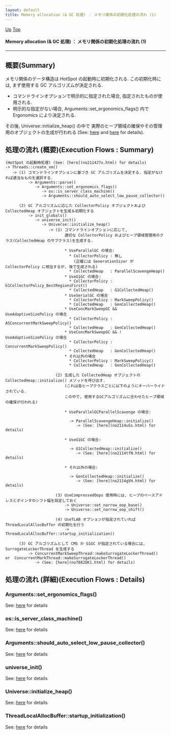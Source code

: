 ```yaml
---
layout: default
title: Memory allocation (& GC 処理) ： メモリ関係の初期化処理の流れ (1)  
---
```

[Up](no2114hIm.html) [Top](../index.html)

#### Memory allocation (& GC 処理) ： メモリ関係の初期化処理の流れ (1)  

--- 
## 概要(Summary)
メモリ関係のデータ構造は HotSpot の起動時に初期化される.
この初期化時には, まず使用する GC アルゴリズムが決定される.

* コマンドラインオプションで明示的に指定された場合, 指定されたものが使用される.
* 明示的な指定がない場合, Arguments::set_ergonomics_flags() 内で Ergonomics により決定される.

その後, Universe::initialize_heap() の中で
実際のヒープ領域の確保やその管理用のオブジェクトの生成が行われる
(See: [here](noS8y7MAwP.html) and [here](no7882OK1.html) for details).

## 処理の流れ (概要)(Execution Flows : Summary)
```
(HotSpot の起動時処理) (See: [here](no2114J7x.html) for details)
-> Threads::create_vm()
   -> (1) コマンドラインオプションに基づき GC アルゴリズムを決定する. 指定がなければ適当なものを選択する.
          -> Arguments::parse()
             -> Arguments::set_ergonomics_flags()
                -> os::is_server_class_machine()
                -> Arguments::should_auto_select_low_pause_collector()

      (2) GC アルゴリズムに応じた CollectorPolicy オブジェクトおよび CollectedHeap オブジェクトを生成＆初期化する
          -> init_globals()
             -> universe_init()
                -> Universe::initialize_heap()
                   -> (1) コマンドラインオプションに応じて,
                          適切な CollectorPolicy およびヒープ領域管理用のクラス(CollectedHeap のサブクラス)を生成する.

                          * UseParallelGC の場合:
                            * CollectorPolicy : 無し 
                              (正確には GenerationSizer が CollectorPolicy に相当するが, 後で生成される)
                            * CollectedHeap   : ParallelScavengeHeap()
                          * UseG1GC の場合:
                            * CollectorPolicy : G1CollectorPolicy_BestRegionsFirst()
                            * CollectedHeap   : G1CollectedHeap()
                          * UseSerialGC の場合
                            * CollectorPolicy : MarkSweepPolicy()
                            * CollectedHeap   : GenCollectedHeap()
                          * UseConcMarkSweepGC && UseAdaptiveSizePolicy の場合
                            * CollectorPolicy : ASConcurrentMarkSweepPolicy()
                            * CollectedHeap   : GenCollectedHeap()
                          * UseConcMarkSweepGC && ! UseAdaptiveSizePolicy の場合
                            * CollectorPolicy : ConcurrentMarkSweepPolicy()  
                            * CollectedHeap   : GenCollectedHeap()
                          * それ以外の場合
                            * CollectorPolicy : MarkSweepPolicy()
                            * CollectedHeap   : GenCollectedHeap()

                      (2) 生成した CollectedHeap オブジェクトの CollectedHeap::initialize() メソッドを呼び出す.
                          (これは各ヒープクラスごとに以下のようにオーバーライドされている.
                          この中で, 使用するGCアルゴリズムに合わせたヒープ領域の確保が行われる)

                          * UseParallelGCParallelScavenge の場合:

                            -> ParallelScavengeHeap::initialize()
                               -> (See: [here](no2114uSs.html) for details)

                          * UseG1GC の場合:

                            -> G1CollectedHeap::initialize()
                               -> (See: [here](no2114tfN.html) for details)

                          * それ以外の場合:

                            -> GenCollectedHeap::initialize()
                               -> (See: [here](no2114gVH.html) for details)

                      (3) UseCompressedOops 使用時には, ヒープのベースアドレスとポインタのシフト幅を設定しておく
                          -> Universe::set_narrow_oop_base()
                          -> Universe::set_narrow_oop_shift()

                      (4) UseTLAB オプションが指定されていれば ThreadLocalAllocBuffer の初期化を行う
                          -> ThreadLocalAllocBuffer::startup_initialization()

      (3) GC アルゴリズムとして CMS か G1GC が指定されている場合には, SurrogateLockerThread を生成する
          -> ConcurrentMarkSweepThread::makeSurrogateLockerThread()  or  ConcurrentMarkThread::makeSurrogateLockerThread()
             -> (See: [here](no7882OK1.html) for details)
```


## 処理の流れ (詳細)(Execution Flows : Details)
### Arguments::set_ergonomics_flags()
See: [here](no344lmu.html) for details
### os::is_server_class_machine()
See: [here](no319774vY.html) for details
### Arguments::should_auto_select_low_pause_collector()
See: [here](no31977rlS.html) for details

### universe_init()
See: [here](no344yw0.html) for details
### Universe::initialize_heap()
See: [here](no344k6D.html) for details
### ThreadLocalAllocBuffer::startup_initialization()
See: [here](no344-OQ.html) for details






